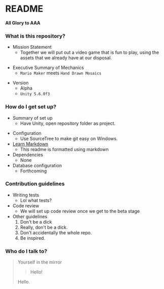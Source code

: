 # README #

 **All Glory to AAA**

### What is this repository? ###

+ Mission Statement
    * Together we will put out a video game that is fun to play, using the assets that we already have at our disposal.
- Executive Summary of Mechanics
    * `Mario Maker` meets `Hand Drawn Mosaics`
* Version
    * Alpha
    * `Unity 5.6.0f3`

### How do I get set up? ###

+ Summary of set up
    * Have Unity, open repository folder as project.
* Configuration
    * Use SourceTree to make git easy on Windows.
* [Learn Markdown](https://bitbucket.org/tutorials/markdowndemo) 
    * This readme is formatted using markdown
* Dependencies
    * None
* Database configuration
    * Forthcoming


### Contribution guidelines ###

* Writing tests
    * Lol what tests?
* Code review
    * We will set up code review once we get to the beta stage
* Other guidelines
    1. Don't be a dick
    2. Really, don't be a dick.
    3. Don't accidentally the whole repo.
    4. Be inspired.

### Who do I talk to? ###

> Yourself in the mirror
>
> > Hello!
>
> Hello.
